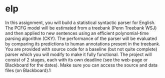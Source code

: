 elp
===


In this assignment, you will build a statistical syntactic parser for English. The PCFG model will be estimated from a treebank (Penn Treebank WSJ) and then applied to new sentences using an efficient polynomial-time parsing algorithm (CKY). The performance of the parser will be evaluated by comparing its predictions to human annotations present in the treebank. You are provided with source code for a baseline (but not quite complete) parser which you will modify to make it fully functional. The project will consist of 2 stages, each with its own deadline (see the web-page or Blackboard for the dates). Make sure you can access the source and data files (on Blackboard).1
